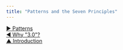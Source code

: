 ```yaml
---
title: "Patterns and the Seven Principles"
---
```




[&#9654; Patterns](pattern.html)<br/>[&#9664; Why "3.0"?](why-30.html)<br/>[&#9650; Introduction](introduction.html)


